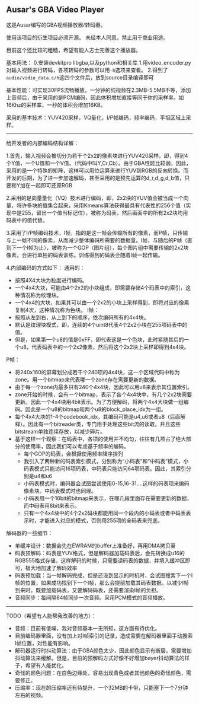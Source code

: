 ## Ausar's GBA Video Player

这是Ausar编写的GBA视频播放器/转码器。

使用该项目的衍生项目必须开源。
未经本人同意，禁止用于商业用途。

目前这个还比较的粗糙，希望有能人志士完善这个播放器。

基本用法：
0.安装devkitpro libgba,以及python和相关库
1.用video_encoder.py对输入视频进行转码，各项转码的参数可以用`-h`选项来查看。
2.得到了`audio/vidio_data.c/h`这四个文件后，放到source目录编译即可

基本性能：可实现30FPS流畅播放，一分钟的纯视频在2.3MB-5.5MB不等，添加上音频后，由于采用的是PCM编码，因此体积增加直接等同于你的采样率。如16Khz的采样率，一秒的体积会增加16KB。

采用的基本技术：YUV420采样，VQ量化，I/P帧编码，频率编码，平坦区域上采样。


-----

给开发者的内部编码结构详解：

1.首先，输入视频会被切分为若干个2x2的像素块进行YUV420采样。即，得到4个Y值，一个U值和一个V值。（代码中叫Y,Cr,Cb）。由于GBA性能比较弱，因此，采用的是一个特殊的矩阵，这样可以用位运算来进行YUV到RGB的反向转换。而开发的后期，为了进一步加速解码，甚至采用的是预先运算的d_r,d_g,d_b值，只要和Y加在一起即可还原RGB

2.采用的是向量量化（VQ）技术进行编码，即，2x2块的YUV值会被当成一个向量，将许多块的值集合起来，采用Kmeans算法获得最具有代表性的256个值（实现中是255，留出一个值当标记位），被称为码表，然后画面中的所有2x2块均用码表中的值代替。

3.采用了I/P帧编码技术，I帧，指的是这一帧会传输所有的像素，而P帧，只传输与上一帧不同的像素，从而减少整体编码所需要的数据量。I帧，与随后的P帧（直到下一个I帧为止），被称为一个GOP（图片组），每个图片组中需要传输的2x2块像素，会进行单独的码表训练。训练得到的码表会随着I帧一起传输。

4.内部编码的方式如下：
通用的：
- 按照4X4大块为粒度进行编码。
- 一个4x4大块，可能由4个2x2的小块组成，即需要存储4个码表中的索引，这种情况称为纹理块。
- 一个4x4的大块，如果其可以由一个2x2的小块上采样得到，即将对应的像素复制4次，这种情况称为色块。
I帧：
- 按照从左到右，从上到下的顺序，依次编码所有的4x4块。
- 默认是纹理块模式，即，连续的4个uint8代表4个2x2小块在255项码表中的值。
- 但是，如果第一个u8的值是0xFF，即代表这是一个色块，此时紧随其后的一个u8，代表码表中的一个2x2像素，然后将这个2x2块上采样即得到4x4块。

P帧：
- 将240x160的屏幕划分成若干个240项的4x4块，这一个区域代码中称为zone。用一个bitmap来代表哪一个zone存在需要更新的数据。
- 由于每一个zone内最多只有240个4x4块，因此可以用u8来表示其位置索引。
- zone开始的时候，会有一个bitmap，表示了各个4x4块中，有几个2x2块需要更新。因此一个4x4块用4bit表示。为了方便解码，将两个4x4大块做一组编码。因此是一个u8的bitmap和两个u8的block_place_idx为一组。
- 每个4x4大块的1-4个codebook_idx，其编码可能是u4,u6或者u8（后面解释）。因此有一个bitreader类，专门用于处理这些bit流的读取。并且这些bitstream单独连续存放，以减少碎片。
- 基于这样一个观察：在码表中，各项的使用并不均匀，往往有几项占了绝大部分的使用率，因此我们可以考虑基于频率的编码。
    - 每个GOP的码表，会根据使用频率降序排列
    - 我引入了两种新的码表索引模式，分别称为“小码表”和“中码表”模式，小码表模式只能访问16项码表，中码表只能访问64项码表。因此，其索引分别是u4和u6
    - 小码表模式时，编码器会试图尝试使用0-15,16-31....这样的码表项来编码像素块。中码表模式时也同理。
    - 小码表用一个16bit的bitmap来表示，在哪几段里面存在需要更新的数据，而中码表用8bit来表示。
    - 只有一个4x4块中的4个2x2码块都能用同一个段内的小码表或者中码表表示时，才能进入对应的模式，否则用255项的全码表来兜底。

解码器的一些细节：
- 单缓冲设计：数据会先在EWRAM的buffer上准备好，再用DMA拷贝至
- 码表预解码：码表是YUV格式，但是解码器加载码表后，会先转换成u16的RGB555格式存储，这样解码的时候，只需要读码表的数据，并填入缓冲区即可，极大地加速了解码效率
- 码表预加载：当一帧解码完成，但是还没到显示的时机时，会试图搜索下一个I帧的位置，如果成功找到下一个I帧，那么会提前加载其码表数据。以减少I帧到来时，既要加载码表，又要解码码表，还需要渲染I帧的负担。
- 音频同步：每间隔64帧同步一次音频。采用PCM模式的音频播放。



----
TODO（希望有人能帮我改善的地方）：

- 音频：目前有低噪，我对音频基本一无所知，这方面有待优化。
- 目前编码器里面，没有加上对I帧索引的记录，造成需要在解码器里面手动搜索I帧位置，对性能有影响。
- 解码器运行时抖动算法：由于GBA颜色太少，因此颜色显示有断层，需要增加抖动算法来缓解。但是，目前的预解码方式好像不好增加bayer抖动算法的样子，希望有人能优化。
- 奇怪的颜色问题：在白色边缘处，容易出现青色或者其他颜色的奇怪颜色，需要修正。
- 压缩率：现在的压缩率还有待提升，一个32MB的卡带，只能塞下一个7分钟左右的视频。